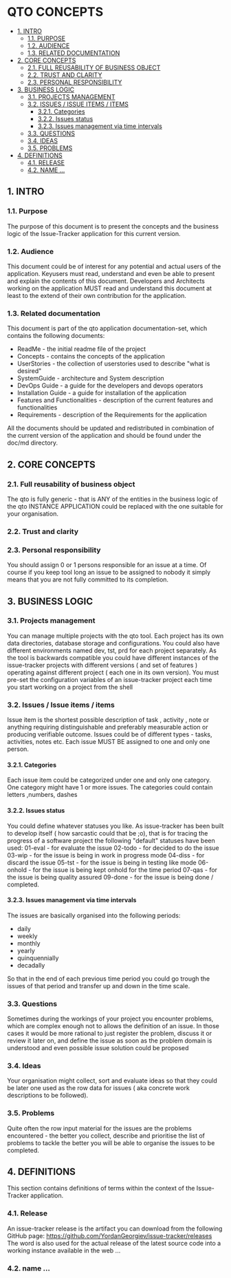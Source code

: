 #  QTO CONCEPTS
* [1. INTRO](#1-intro)
  * [1.1. PURPOSE](#11-purpose)
  * [1.2. AUDIENCE](#12-audience)
  * [1.3. RELATED DOCUMENTATION](#13-related-documentation)
* [2. CORE CONCEPTS](#2-core-concepts)
  * [2.1. FULL REUSABILITY OF BUSINESS OBJECT](#21-full-reusability-of-business-object)
  * [2.2. TRUST AND CLARITY](#22-trust-and-clarity)
  * [2.3. PERSONAL RESPONSIBILITY](#23-personal-responsibility)
* [3. BUSINESS LOGIC](#3-business-logic)
  * [3.1. PROJECTS MANAGEMENT](#31-projects-management)
  * [3.2. ISSUES / ISSUE ITEMS / ITEMS](#32-issues-/-issue-items-/-items)
    * [3.2.1. Categories](#321-categories)
    * [3.2.2. Issues status](#322-issues-status)
    * [3.2.3. Issues management via time intervals](#323-issues-management-via-time-intervals)
  * [3.3. QUESTIONS](#33-questions)
  * [3.4. IDEAS](#34-ideas)
  * [3.5. PROBLEMS](#35-problems)
* [4. DEFINITIONS](#4-definitions)
  * [4.1. RELEASE](#41-release)
  * [4.2. NAME ...](#42-name-)




    

## 1. INTRO


    

### 1.1. Purpose
The purpose of this document is to present the concepts and the business logic of the Issue-Tracker application for this current version.

    

### 1.2. Audience
This document could be of interest for any potential and actual users of the application. Keyusers must read, understand and even be able to present and explain the contents of this document. 
Developers and Architects working on the application MUST read and understand this document at least to the extend of their own contribution for the application. 

    

### 1.3. Related documentation
This document is part of the qto application documentation-set, which contains the following documents:
 - ReadMe - the initial readme file of the project
 - Concepts - contains the concepts of the application
 - UserStories - the collection of userstories used to describe "what is desired"
 - SystemGuide - architecture and System description
 - DevOps Guide - a guide for the developers and devops operators
 - Installation Guide - a guide for installation of the application
 - Features and Functionalities - description of the current features and functionalities
 - Requirements - description of the Requirements for the application


All the documents should be updated and redistributed in combination of the current version of the application and should be found under the doc/md directory.


    

## 2. CORE CONCEPTS


    

### 2.1. Full reusability of business object
The qto is fully generic - that is ANY of the entities in the business logic of the qto INSTANCE APPLICATION could be replaced with the one suitable for your organisation.

    

### 2.2. Trust and clarity


    

### 2.3. Personal responsibility
You should assign 0 or 1 persons responsible for an issue at a time. Of course if you keep tool long an issue to be assigned to nobody it simply means that you are not fully committed to its completion. 

    

## 3. BUSINESS LOGIC


    

### 3.1. Projects management
You can manage multiple projects with the qto tool. Each project has its own data directories, database storage and configurations. You could also have different environments named dev, tst, prd for each project separately. 
As the tool is backwards compatible you could have different instances of the issue-tracker projects with different versions ( and set of features ) operating against different project ( each one in its own version).
You must pre-set the configuration variables of an issue-tracker project each time you start working on a project from the shell

    

### 3.2. Issues / Issue items / items
Issue item is the shortest possible description of task , activity , note or anything requiring distinguishable and preferably measurable action or producing verifiable outcome.
Issues could be of different types - tasks, activities, notes etc. 
Each issue MUST BE assigned to one and only one person.

    

#### 3.2.1. Categories
Each issue item could be categorized under one and only one category. One category might have 1 or more issues. 
The categories could contain letters ,numbers, dashes

    

#### 3.2.2. Issues status
You could define whatever statuses you like. As issue-tracker has been built to develop itself ( how sarcastic could that be ;o), that is for tracing the progress of a software project the following "default" statuses have been used: 
01-eval - for evaluate the issue
02-todo - for decided to do the issue
03-wip - for the issue is being in work in progress mode
04-diss - for discard the issue
05-tst - for the issue is being in testing like mode
06-onhold - for the issue is being kept onhold for the time period
07-qas - for the issue is being quality assured 
09-done - for the issue is being done / completed. 

    

#### 3.2.3. Issues management via time intervals
The issues are basically organised into the following periods:
 - daily
 - weekly
 - monthly
 - yearly
 - quinquennially
 - decadally

So that in the end of each previous time period you could go trough the issues of that period and transfer up and down in the time scale. 

    

### 3.3. Questions
Sometimes during the workings of your project you encounter problems, which are complex enough not to allows the definition of an issue. In those cases it would be more rational to just register the problem, discuss it or review it later on, and define the issue as soon as the problem domain is understood and even possible issue solution could be proposed

    

### 3.4. Ideas
Your organisation might collect, sort and evaluate ideas so that they could be later one used as the row data for issues ( aka concrete work descriptions to be followed).

    

### 3.5. Problems
Quite often the row input material for the issues are the problems encountered - the better you collect, describe and prioritise the list of problems to tackle the better you will be able to organise the issues to be completed. 

    

## 4. DEFINITIONS
This section contains definitions of terms within the context of the Issue-Tracker application.

    

### 4.1. Release
An issue-tracker release is the artifact you can download from the following GitHub page:
https://github.com/YordanGeorgiev/issue-tracker/releases
The word is also used for the actual release of the latest source code into a working instance available in the web ... 

    

### 4.2. name ...


    

